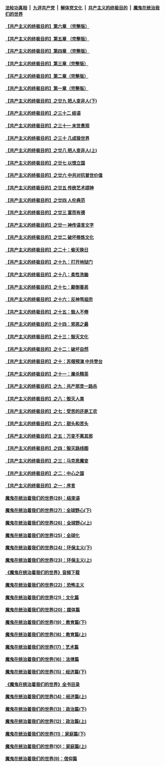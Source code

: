 

####  [法轮功真相](../../../../basic/blob/master/README.md?t=07020131) &nbsp;|&nbsp; [九评共产党](../../../../9ping.md/blob/master/README.md?t=07020131) &nbsp;|&nbsp; [解体党文化](../../../../jtdwh.md/blob/master/README.md?t=07020131)  &nbsp;|&nbsp; [共产主义的终极目的](../../../../gczydzjmd.md/blob/master/README.md?t=07020131) &nbsp;|&nbsp; [魔鬼在统治我们的世界](../../../../mgztzwmdsj.md/blob/master/README.md?t=07020131) 

#### [【共产主义的终极目的】第六章 （完整版）](../pages/nsc422/n11428913.md?t=07020131) 

#### [【共产主义的终极目的】第五章 （完整版）](../pages/nsc422/n11428912.md?t=07020131) 

#### [【共产主义的终极目的】第四章 （完整版）](../pages/nsc422/n11428907.md?t=07020131) 

#### [【共产主义的终极目的】第三章（完整版）](../pages/nsc422/n11428848.md?t=07020131) 

#### [【共产主义的终极目的】第二章（完整版）](../pages/nsc422/n11428831.md?t=07020131) 

#### [【共产主义的终极目的】第一章（完整版）](../pages/nsc422/n11417651.md?t=07020131) 

#### [【共产主义的终极目的】之廿九 把人变非人(下)](../pages/nsc422/n11344140.md?t=07020131) 

#### [【共产主义的终极目的】之三十二 结语](../pages/nsc422/n11360535.md?t=07020131) 

#### [【共产主义的终极目的】之三十一 末世景观](../pages/nsc422/n11351129.md?t=07020131) 

#### [【共产主义的终极目的】之三十 几成狼世界](../pages/nsc422/n11348280.md?t=07020131) 

#### [【共产主义的终极目的】之廿八 把人变非人(上)](../pages/nsc422/n11340492.md?t=07020131) 

#### [【共产主义的终极目的】之廿七 以恨立国](../pages/nsc422/n11336944.md?t=07020131) 

#### [【共产主义的终极目的】之廿六 中共对抗普世价值](../pages/nsc422/n11324785.md?t=07020131) 

#### [【共产主义的终极目的】之廿五 传统艺术颂神](../pages/nsc422/n11296396.md?t=07020131) 

#### [【共产主义的终极目的】之廿四 人伦典范](../pages/nsc422/n11296397.md?t=07020131) 

#### [【共产主义的终极目的】之廿三 富而有德](../pages/nsc422/n11283598.md?t=07020131) 

#### [【共产主义的终极目的】之廿一 神传语言文字](../pages/nsc422/n11263265.md?t=07020131) 

#### [【共产主义的终极目的】之廿二 破坏修炼文化](../pages/nsc422/n11245728.md?t=07020131) 

#### [【共产主义的终极目的】之二十：偷天换日](../pages/nsc422/n11238846.md?t=07020131) 

#### [【共产主义的终极目的】之十九：打开地狱门](../pages/nsc422/n11206376.md?t=07020131) 

#### [【共产主义的终极目的】之十八：柔性洗脑](../pages/nsc422/n11199994.md?t=07020131) 

#### [【共产主义的终极目的】之十七：颠倒善恶](../pages/nsc422/n11179782.md?t=07020131) 

#### [【共产主义的终极目的】之十六：反神骂祖宗](../pages/nsc422/n11166798.md?t=07020131) 

#### [【共产主义的终极目的】之十五：毁人不倦](../pages/nsc422/n11166792.md?t=07020131) 

#### [【共产主义的终极目的】之十四：邪恶之最](../pages/nsc422/n11150249.md?t=07020131) 

#### [【共产主义的终极目的】之十三：毁灭文化](../pages/nsc422/n11135227.md?t=07020131) 

#### [【共产主义的终极目的】之十二：破坏自然](../pages/nsc422/n11135214.md?t=07020131) 

#### [【共产主义的终极目的】之十：苏俄预演 中共登台](../pages/nsc422/n11118424.md?t=07020131) 

#### [【共产主义的终极目的】之十一：屠杀精英](../pages/nsc422/n11118442.md?t=07020131) 

#### [【共产主义的终极目的】之九：共产邪灵一路杀](../pages/nsc422/n11114139.md?t=07020131) 

#### [【共产主义的终极目的】之八：毁灭人类](../pages/nsc422/n11108503.md?t=07020131) 

#### [【共产主义的终极目的】之七：受苦的还是工农](../pages/nsc422/n11101809.md?t=07020131) 

#### [【共产主义的终极目的】之六：甜头和苦头](../pages/nsc422/n11096971.md?t=07020131) 

#### [【共产主义的终极目的】之五：万变不离其邪](../pages/nsc422/n11091285.md?t=07020131) 

#### [【共产主义的终极目的】之四：毁灭路线图](../pages/nsc422/n11086284.md?t=07020131) 

#### [【共产主义的终极目的】之三：马克思魔变](../pages/nsc422/n11061941.md?t=07020131) 

#### [【共产主义的终极目的】之二：中心之国](../pages/nsc422/n11047728.md?t=07020131) 

#### [【共产主义的终极目的】之一：序言](../pages/nsc422/n11086077.md?t=07020131) 

#### [魔鬼在统治着我们的世界(28)：结束语](../pages/nsc422/n10936246.md?t=07020131) 

#### [魔鬼在统治着我们的世界(27)：全球野心(下)](../pages/nsc422/n10928319.md?t=07020131) 

#### [魔鬼在统治着我们的世界(26)：全球野心(上)](../pages/nsc422/n10900318.md?t=07020131) 

#### [魔鬼在统治着我们的世界(25)：全球化](../pages/nsc422/n10788205.md?t=07020131) 

#### [魔鬼在统治着我们的世界(24)：环保主义(下)](../pages/nsc422/n10695307.md?t=07020131) 

#### [魔鬼在统治着我们的世界(23)：环保主义(上)](../pages/nsc422/n10688613.md?t=07020131) 

#### [《魔鬼在统治着我们的世界》音频下载](../pages/nsc422/n10635553.md?t=07020131) 

#### [魔鬼在统治着我们的世界(22)：恐怖主义](../pages/nsc422/n10614727.md?t=07020131) 

#### [魔鬼在统治着我们的世界(21)：文化篇](../pages/nsc422/n10597706.md?t=07020131) 

#### [魔鬼在统治着我们的世界(20)：媒体篇](../pages/nsc422/n10586579.md?t=07020131) 

#### [魔鬼在统治着我们的世界(19)：教育篇(下)](../pages/nsc422/n10564808.md?t=07020131) 

#### [魔鬼在统治着我们的世界(18)：教育篇(上)](../pages/nsc422/n10526970.md?t=07020131) 

#### [魔鬼在统治着我们的世界(17)：艺术篇](../pages/nsc422/n10499093.md?t=07020131) 

#### [魔鬼在统治着我们的世界(16)：法律篇](../pages/nsc422/n10485969.md?t=07020131) 

#### [魔鬼在统治着我们的世界(15)：经济篇(下)](../pages/nsc422/n10469975.md?t=07020131) 

#### [《魔鬼在统治着我们的世界》全书目录](../pages/nsc422/n10464261.md?t=07020131) 

#### [魔鬼在统治着我们的世界(14)：经济篇(上)](../pages/nsc422/n10457370.md?t=07020131) 

#### [魔鬼在统治着我们的世界(13)：政治篇(下)](../pages/nsc422/n10448270.md?t=07020131) 

#### [魔鬼在统治着我们的世界(12)：政治篇(上)](../pages/nsc422/n10444576.md?t=07020131) 

#### [魔鬼在统治着我们的世界(11)：家庭篇(下)](../pages/nsc422/n10440961.md?t=07020131) 

#### [魔鬼在统治着我们的世界(10)：家庭篇(上)](../pages/nsc422/n10435448.md?t=07020131) 

#### [魔鬼在统治着我们的世界(9)：信仰篇](../pages/nsc422/n10432159.md?t=07020131) 

